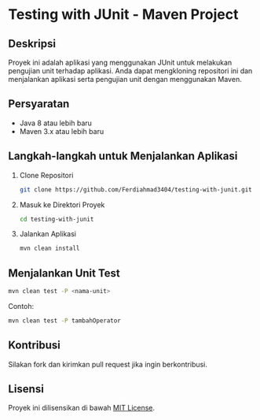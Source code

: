 # Testing with JUnit - Maven Project

## Deskripsi
Proyek ini adalah aplikasi yang menggunakan JUnit untuk melakukan pengujian unit terhadap aplikasi. Anda dapat mengkloning repositori ini dan menjalankan aplikasi serta pengujian unit dengan menggunakan Maven.

## Persyaratan
- Java 8 atau lebih baru
- Maven 3.x atau lebih baru

## Langkah-langkah untuk Menjalankan Aplikasi

1. Clone Repositori

   ```bash
   git clone https://github.com/Ferdiahmad3404/testing-with-junit.git
   ```

2. Masuk ke Direktori Proyek

   ```bash
   cd testing-with-junit
   ```

3. Jalankan Aplikasi

   ```bash
   mvn clean install
   ```

## Menjalankan Unit Test

```bash
mvn clean test -P <nama-unit>
```

Contoh:

```bash
mvn clean test -P tambahOperator
```

## Kontribusi
Silakan fork dan kirimkan pull request jika ingin berkontribusi.

## Lisensi
Proyek ini dilisensikan di bawah [MIT License](LICENSE).
